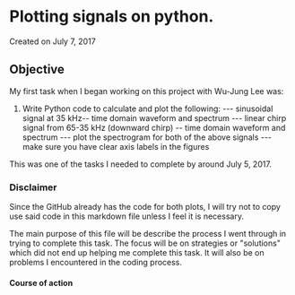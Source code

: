 
# Plotting signals on python.

Created on July 7, 2017

## Objective 

My first task when I began working on this project with Wu-Jung Lee was:

1. Write Python code to calculate and plot the following:
    --- sinusoidal signal at 35 kHz-- time domain waveform and spectrum
    --- linear chirp signal from 65-35 kHz (downward chirp) -- time domain waveform and spectrum
    --- plot the spectrogram for both of the above signals
    --- make sure you have clear axis labels in the figures

This was one of the tasks I needed to complete by around July 5, 2017.

### Disclaimer

Since the GitHub already has the code for both plots, I will try not to copy use said code in 
this markdown file unless I feel it is necessary. 

The main purpose of this file will be describe the process I went through in trying to complete
this task. The focus will be on strategies or "solutions" which did not end up helping me 
complete this task. It will also be on problems I encountered in the coding process.

#### Course of action

